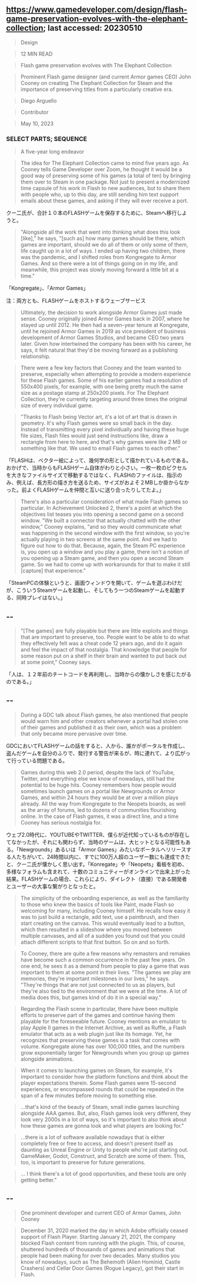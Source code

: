 ## https://www.gamedeveloper.com/design/flash-game-preservation-evolves-with-the-elephant-collection; last accessed: 20230510

> Design

> 12 MIN READ

> Flash game preservation evolves with The Elephant Collection

> Prominent Flash game designer (and current Armor games CEO) John Cooney on creating The Elephant Collection for Steam and the importance of preserving titles from a particularly creative era.

> Diego Arguello

> Contributor

> May 10, 2023

### SELECT PARTS; SEQUENCE

> A five-year long endeavor

> The idea for The Elephant Collection came to mind five years ago. As Cooney tells Game Developer over Zoom, he thought it would be a good way of preserving some of his games (a total of ten) by bringing them over to Steam in one package. Not just to present a modernized time capsule of his work in Flash to new audiences, but to share them with people who, up to this day, are still sending him text support emails about these games, and asking if they will ever receive a port.

クー二氏が、合計１０本のFLASHゲームを保存するために、Steamへ移行しようと。

> "Alongside all the work that went into thinking what does this look [like]," he says, "[such as] how many games should be there, which games are important, should we do all of them or only some of them, life caught up in a lot of ways. I ended up having two children, there was the pandemic, and I shifted roles from Kongregate to Armor Games. And so there were a lot of things going on in my life, and meanwhile, this project was slowly moving forward a little bit at a time."

「Kongregate」、「Armor Games」

注：両方とも、FLASHゲームをホストするウェーブサービス

> Ultimately, the decision to work alongside Armor Games just made sense. Cooney originally joined Armor Games back in 2007, where he stayed up until 2012. He then had a seven-year tenure at Kongregate, until he rejoined Armor Games in 2019 as vice president of business development of Armor Games Studios, and became CEO two years later. Given how intertwined the company has been with his career, he says, it felt natural that they'd be moving forward as a publishing relationship.

> There were a few key factors that Cooney and the team wanted to preserve, especially when attempting to provide a modern experience for these Flash games. Some of his earlier games had a resolution of 550x400 pixels, for example, with one being pretty much the same size as a postage stamp at 250x200 pixels. For The Elephant Collection, they're currently targeting around three times the original size of every individual game.

> "Thanks to Flash being Vector art, it's a lot of art that is drawn in geometry. It's why Flash games were so small back in the day. Instead of transmitting every pixel individually and having these huge file sizes, Flash files would just send instructions like, draw a rectangle from here to here, and that's why games were like 2 MB or something like that. We used to email Flash games to each other."

「FLASHは、ベクター絵によって、幾何学の形として描かれているものである。おかげで、当時からもFLASHゲーム自体がわりと小さい。一枚一枚のピクセルを大きなファイルサイズで移動するではなく、FLASHのファイルは、指示のみ、例えば、長方形の描き方を送るため、サイズがおよそ２MBしか掛からなかった。前よくFLASHゲームを仲間と互いに送り合ったりしてたよ。」

> There's also a particular consideration of what made Flash games so particular. In Achievement Unlocked 2, there's a point at which the objectives list teases you into opening a second game on a second window. "We built a connector that actually chatted with the other window," Cooney explains, "and so they would communicate what was happening in the second window with the first window, so you're actually playing in two screens at the same point. And we had to figure out how to do that. Because, again, the Steam PC experience is, you open up a window and you play a game, there isn't a notion of you opening up a Steam game, and then you open a second Steam game. So we had to come up with workarounds for that to make it still [capture] that experience."

「SteamPCの体験というと、画面ウィンドウを開いて、ゲームを遊ぶわけだが、こういうSteamゲームを起動し、そしてもう一つのSteamゲームを起動する、同時プレイはない。」

## --

> "[The games] are fully playable but there are little exploits and things that are important to preserve, too. People want to be able to do what they effectively felt was a cheat code 12 years ago, and do it again and feel the impact of that nostalgia. That knowledge that people for some reason put on a shelf in their brain and wanted to put back out at some point," Cooney says.

「人は、１２年前のチートコードを再利用し、当時からの懐かしさを感じたがるのである。」

## --

> During a GDC talk about Flash games, he also mentioned that people would warn him and other creators whenever a portal had stolen one of their games and published it as their own, which was a problem that only became more pervasive over time.

GDCにおいてFLASHゲームの話をすると、人から、誰かがポータルを作成し、盗んだゲームを自分のふりで、発行する警告が来るが、時に連れて、より広がって行っている問題である。

> Games during this web 2.0 period, despite the lack of YouTube, Twitter, and everything else we know of nowadays, still had the potential to be huge hits. Cooney remembers how people would sometimes launch games on a portal like Newgrounds or Armor Games, and within 24 hours they would be at over a million plays already. All the way from Kongregate to the Neopets boards, as well as the array of forums, led to dozens of communities flourishing online. In the case of Flash games, it was a direct line, and a time Cooney has serious nostalgia for.

ウェブ2.0時代に、YOUTUBEやTWITTER、僕らが近代知っているものが存在してなかったが、それにも関わらず、当時のゲームは、大ヒットとなる可能性もある。「Newgrounds」あるいは「Armor Games」みたいなポータルへリリースする人たちがいて、24時間以内に、すでに100万人超のユーザー数にも達成できたと、クー二氏が懐かしく思い出す。「Konregate」や「Neopets」看板を初め、多様なフォラムも含まれて、十数のコミュニティーがオンラインで出来上がった結果。FLASHゲームの場合、これらにより、ダイレクト（直接）である開発者とユーザーの大事な繋がりとなったと。


> The simplicity of the onboarding experience, as well as the familiarity to those who knew the basics of tools like Paint, made Flash so welcoming for many, including Cooney himself. He recalls how easy it was to just build a rectangle, add text, use a paintbrush, and then start creating on the canvas. This would eventually lead to a button, which then resulted in a slideshow where you moved between multiple canvases, and all of a sudden you found out that you could attach different scripts to that first button. So on and so forth.


> To Cooney, there are quite a few reasons why remasters and remakes have become such a common occurrence in the past few years. On one end, he sees it as a demand from people to play a game that was important to them at some point in their lives. "The games we play are memories, they're important milestones in our lives," he says. "They're things that are not just connected to us as players, but they're also tied to the environment that we were at the time. A lot of media does this, but games kind of do it in a special way."


> Regarding the Flash scene in particular, there have been multiple efforts to preserve part of the games and continue having them playable for the foreseeable future. Cooney mentions an emulator to play Apple II games in the Internet Archive, as well as Ruffle, a Flash emulator that acts as a web plugin just like its homage. Yet, he recognizes that preserving these games is a task that comes with volume. Kongregate alone has over 100,000 titles, and the numbers grow exponentially larger for Newgrounds when you group up games alongside animations.


> When it comes to launching games on Steam, for example, it's important to consider how the platform functions and think about the player expectations therein. Some Flash games were 15-second experiences, or encompassed rounds that could be repeated in the span of a few minutes before moving to something else.


> ...that's kind of the beauty of Steam, small indie games launching alongside AAA games. But, also, Flash games look very different, they look very 2000s in a lot of ways, so it's important to also think about how these games are gonna look and what players are looking for."

> ...there is a lot of software available nowadays that is either completely free or free to access, and doesn't present itself as daunting as Unreal Engine or Unity to people who're just starting out. GameMaker, Godot, Construct, and Scratch are some of them. This, too, is important to preserve for future generations.

> ... I think there's a lot of good opportunities, and these tools are only getting better."

## --

> One prominent developer and current CEO of Armor Games, John Cooney

> December 31, 2020 marked the day in which Adobe officially ceased support of Flash Player. Starting January 21, 2021, the company blocked Flash content from running with the plugin. This, of course, shuttered hundreds of thousands of games and animations that people had been making for over two decades. Many studios you know of nowadays, such as The Behemoth (Alien Hominid, Castle Crashers) and Cellar Door Games (Rogue Legacy), got their start in Flash.

